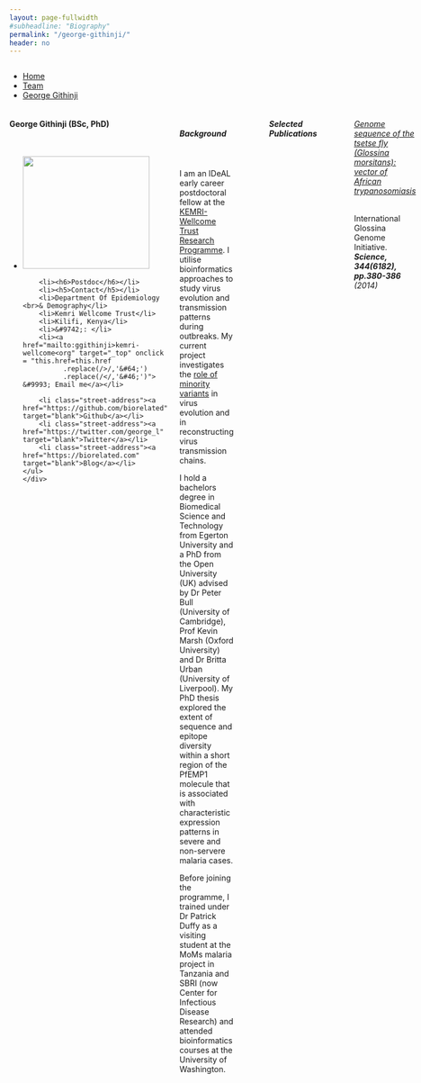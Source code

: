 ```yaml
---
layout: page-fullwidth
#subheadline: "Biography"
permalink: "/george-githinji/"
header: no
---
```


<div class="row fullWidth">
<div class="large-12 columns">
<ul class="breadcrumbs">
  <li><a href="{{ site.url }}/">Home</a></li>
  <li><a href="{{ site.url }}/team">Team</a></li>
  <li class="unavailable"><a href="#">George Githinji</a></li>
</ul>
</div>
</div>



<div class = "row">
<!-- contact block -->
<div class = "large-12 columns">

<div class = "large-3 columns">
	<div class="sidebar text-center">
  	 <h4>George Githinji (BSc, PhD)</h4>
	<br>
	<ul class="nobull">
		<li><img src="{{ site.url }}/images/George-Githinji.jpg" alt="" height="200" width="225"> </li>

		<li><h6>Postdoc</h6></li>
		<li><h5>Contact</h5></li>
		<li>Department Of Epidemiology <br>& Demography</li>
		<li>Kemri Wellcome Trust</li>
		<li>Kilifi, Kenya</li>
		<li>&#9742;: </li>
		<li><a href="mailto:ggithinji>kemri-wellcome<org" target="_top" onclick = "this.href=this.href
              .replace(/>/,'&#64;')
              .replace(/</,'&#46;')"> &#9993; Email me</a></li>
	
 		<li class="street-address"><a href="https://github.com/biorelated" target="blank">Github</a></li>
  		<li class="street-address"><a href="https://twitter.com/george_l" target="blank">Twitter</a></li>
  		<li class="street-address"><a href="https://biorelated.com" target="blank">Blog</a></li>
	</ul>
	</div>
</div>


<!-- Content -->
<div class = "large-9 columns">

<div class="row">
<br>
<h5>Background</h5>
<br>
<p class="text-justify">
I am an IDeAL early career postdoctoral fellow at the <a href="http://www.kemri-wellcome.org/" target="blank">KEMRI-Wellcome Trust Research Programme</a>.
I utilise bioinformatics approaches to study virus evolution and transmission patterns during outbreaks.
My current project investigates the <a href="{{ site.url }}/minority-variants-study" target="blank">role of minority variants</a> in virus evolution and in reconstructing virus transmission chains.
</p>

<p class="text-justify">
I hold a bachelors degree in Biomedical Science and Technology from Egerton University and a PhD from the Open University (UK)
advised by Dr Peter Bull (University of Cambridge), Prof Kevin Marsh (Oxford University) and
Dr Britta Urban (University of Liverpool). My PhD thesis explored the extent of sequence and epitope diversity within a short region
of the PfEMP1 molecule that is associated with characteristic expression patterns in severe and non-servere malaria cases.
</p>

<p class="text-justify">
Before joining the programme, I trained under Dr Patrick Duffy as a visiting student at the MoMs malaria project
in Tanzania and SBRI (now Center for Infectious Disease Research) and attended bioinformatics courses at the University of Washington.
</p>


<!-- Affiliation
<p><h5>Affiliation</h5></p>
<ul>
<li><a href="https://www2.warwick.ac.uk/fac/sci/lifesci/people/djnokes/">School of Life Sciences and WIDER, University of Warwick</a></li>
</ul>
</div>  -->


<!-- Current Projects
<div class="row">
<p><h5>Current Projects </h5></p>
<ul>
<li><strong>Defining pathways of respiratory virus transmission leading to improved intervention strategies (Investigator Award in Biomedical Science)</strong> 
<br> Funded by: Wellcome Trust, Project Start Date 01-07-2014 - Project End Date 30-06-2019 </li>
</ul>
</div>  -->


<!-- publications -->
</div>
</div>

<br>

<hr>
<div class="row">
<h5>Selected Publications </h5>
</div>
<br>

<div class="row">
<ul class="nobull">
	<h6><a href="">Genome sequence of the tsetse fly (Glossina morsitans): vector of African trypanosomiasis</a></h6>
	<p>International Glossina Genome Initiative.
	<br><em><strong>Science, 344(6182), pp.380-386</strong> (2014)</em> </p>
</ul>
</div>
<hr>

<div class="row">
<ul class="nobull">
	<h6><a href="">Prognostic indicators of life-threatening malaria are associated with distinct parasite variant antigen profiles</a></h6>
	<p>Warimwe, G.M., Fegan, G., Musyoki, J.N., Newton, C.R., Opiyo, M., Githinji, G., Andisi, C., Menza, F., Kitsao, B., Marsh, K. and Bull, P.C.
	<br><em><strong>Science translational medicine, 4(129), pp.129ra45-129ra45. (2012)</em> </p>
</ul>
</div>
<hr>


<div class="row">
<ul class="nobull">
	<h6><a href="">Biogem: an effective tool-based approach for scaling up open source software development in bioinformatics</a></h6>
	<p>Bonnal, R.J., Aerts, J., <strong>Githinji, G.,</strong> Goto, N., MacLean, D., Miller, C.A., Mishima, H., Pagani, M., Ramirez-Gonzalez, R., Smant, G. and Strozzi, F.
	<br><em><strong>Bioinformatics, 28(7), pp.1035-1037.(2012)</strong></em> </p>
</ul>
</div>
<hr>

<a href="https://www.ncbi.nlm.nih.gov/pubmed/?term=george+githinji" target="_blank"> --> view all Dr. George Githinji's publications</a>

